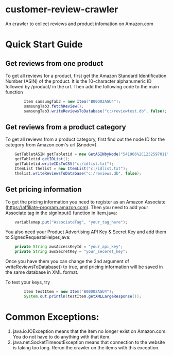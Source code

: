 customer-review-crawler
=======================

An crawler to collect reviews and product infomation on Amazon.com


# Quick Start Guide

## Get reviews from one product
To get all reviews for a product, first get the Amazon Standard Identification Number (ASIN) of the product. It is the 10-character alphanumeric ID followed by /product/ in the url.
Then add the following code to the main function
```java
		Item samsungTab3 = new Item("B00D02AGU4");
		samsungTab3.fetchReview();
		samsungTab3.writeReviewsToDatabase("c:/reviewtest.db", false);
```

## Get reviews from a product category 
To get all reviews from a product category, first find out the node ID for the category from Amazon.com's url (&node=).

```java
	GetTabletASIN getTabletid = new GetASINbyNode("541966%2C1232597011", 1,	300);
	getTabletid.getIDList();
	getTabletid.writeIDsToCSV("c:/idlist.txt");
	ItemList thelist = new ItemList("c:/idlist.txt");
	thelist.writeReviewsToDatabase("c:/reviews.db", false);
```

## Get pricing information
To get the pricing information you need to register as an Amazon Associate (https://affiliate-program.amazon.com).
Then you need to add your Associate tag in the signInput() function in Item.java:
```java
	variablemap.put("AssociateTag", "your_tag_here");
```
You also need your Product Advertising API Key & Secret Key and add them to SignedRequestsHelper.java:
```java
	private String awsAccessKeyId = "your_api_key";
	private String awsSecretKey = "your_seceret_key";
```
Once you have them you can change the 2nd argument of writeReviewsToDatabase() to true, and pricing information will be saved in the same database in XML format.

To test your keys, try
```java
		Item testItem = new Item("B00D02AGU4");
		System.out.println(testItem.getXMLLargeResponse());
```



# Common Exceptions:
1. java.io.IOException means that the item no longer exist on Amazon.com. You do not have to do anything with that item.
2. java.net.SocketTimeoutException means that connection to the website is taking too long. Rerun the crawler on the items with this exception.
